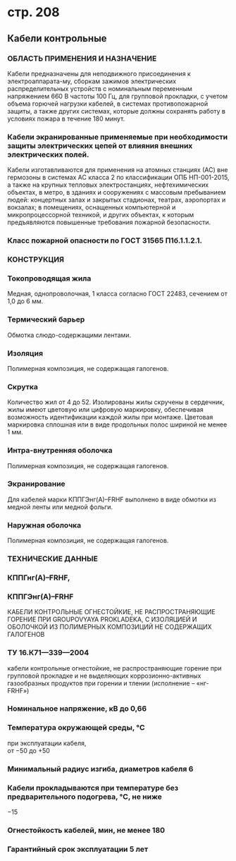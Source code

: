 # стр. 208

## Кабели контрольные  
### ОБЛАСТЬ ПРИМЕНЕНИЯ И НАЗНА́ЧЕНИЕ  
Кабели предназначены для неподвижного присоединения к электроаппарата\-му, сборкам зажимов электрических распределительных устройств с номинальным переменным напряжением 660 В частоты 100 Гц, для групповой прокладки, с учетом объема горючей нагрузки кабелей, в системах противопожарной защиты, а также других системах, которые должны сохранять работу в условиях пожара в течение 180 минут.

### Кабели экранированные применяемые при необходимости защиты электрических цепей от влияния внешних электрических полей.  
Кабели изготавливаются для применения на атомных станциях (АС) вне гермозоны в системах АС класса 2 по классификации ОПБ НП-001-2015, а также на крупных тепловых электростанциях, нефтехимических объектах, в метро, в зданиях и сооружениях с массовым пребыванием людей: концертных залах и закрытых стадионах, театрах, аэропортах и вокзалах; в помещениях, оснащенных компьютерной и микропроцессорной техникой, и других объектах, к которым предъявляются повышенные требования пожарной безопасности.

### Класс пожарной опасности по ГОСТ 31565 П1б.1.1.2.1.

### **КОНСТРУКЦИЯ**  

### Токопроводящая жила  
Медная, однопроволочная, 1 класса согласно ГОСТ 22483, сечением от 1,0 до 6 мм. 

### Термический барьер  
Обмотка слюдо\-содержащими лентами.  

### Изоляция  
Полимерная композиция, не содержащая галогенов.  

### Скрутка  
Количество жил от 4 до 52. Изолированы жилы скручены в сердечник, жилы имеют цветовую или цифровую маркировку, обеспечивая возможность идентификации каждой жилы при монтаже. Цветовая маркировка сплошная или в виде продольных полос шириной не менее 1 мм.  

### Интра\-внутренняя оболочка  
Полимерная композиция, не содержащая галогенов.  

### Экранирование  
Для кабелей марки КППГЭнг(А)–FRHF выполнено в виде обмотки из медной ленты или медной фольги.  

### Наружная оболочка  
Полимерная композиция, не содержащая галогенов.  

### **ТЕХНИЧЕСКИЕ ДАННЫЕ**

### КППГнг(А)–FRHF,   
### КППГЭнг(А)–FRHF  
КАБЕЛИ КОНТРОЛЬНЫЕ ОГНЕСТОЙКИЕ, НЕ РАСПРОСТРАНЯЮЩИЕ ГОРЕНИЕ ПРИ GROUPOVYAYA PROKLADEKA, С ИЗОЛЯЦИЕЙ И ОБОЛОЧКОЙ ИЗ ПОЛИМЕРНЫХ КОМПОЗИЦИЙ НЕ СОДЕРЖАЩИХ ГАЛОГЕНОВ   

### ТУ 16\.К71—339—2004  
кабели контрольные огнестойкие, не распространяющие горение при групповой прокладке и не выделяющих коррозионно-активных газообразных продуктов при горении и тлении (исполнение – «нг-FRHF»)

### Номинальное напряжение, кВ до 0,66  

### Температура окружающей среды, °C  
при эксплуатации кабеля,  
от −50 до +50  

### Минимальный радиус изгиба, диаметров кабеля 6  

### Кабели прокладываются при температуре без предварительного подогрева, °C, не ниже  
−15  

### Огнестойкость кабелей, мин, не менее 180  

### Гарантийный срок эксплуатации 5 лет  
